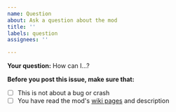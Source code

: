 ```yaml
---
name: Question
about: Ask a question about the mod
title: ''
labels: question
assignees: ''

---
```


**Your question:**
How can I...?

**Before you post this issue, make sure that:**
- [ ] This is not about a bug or crash
- [ ] You have read the mod's [wiki pages](github.com/Fabian2611/brewerymod/wiki) and description
